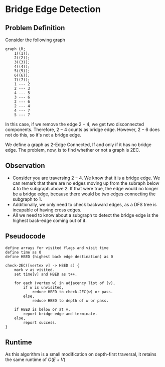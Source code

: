# Bridge Edge Detection
## Problem Definition
Consider the following graph

```mermaid
graph LR;
	1((1));
	2((2));
	3((3));
	4((4));
	5((5));
	6((6));
	7((7));
	1 --- 2
	2 --- 3
	4 --- 5
	3 --- 6
	2 --- 6
	2 --- 4
	4 --- 7
	5 --- 7 
```
In this case, if we remove the edge $2-4$, we get two disconnected components. Therefore, $2-4$ counts as bridge edge. However, $2-6$ does not do this, so it's not a bridge edge.

We define a graph as 2-Edge Connected, If and only if it has no bridge edge. The problem, now, is to find whether or not a graph is 2EC.

## Observation
* Consider you are traversing $2-4$. We know that it is a bridge edge. We can remark that there are no edges moving up from the subraph below $4$ to the subgraph above $2$. If that were true, the edge would no longer be a bridge edge, because there would be two edges connecting the subgraph to $1$.
* Additionally, we only need to check backward edges, as a DFS tree is incapable of having cross edges.
* All we need to know about a subgraph to detect the bridge edge is the highest back-edge coming out of it.

## Pseudocode
```
define arrays for visited flags and visit time
define time as 0
define HBED (highest back edge destination) as 0

check-2EC([vertex v] -> HBED s) {
	mark v as visited.
	set time[v] and HBED as t++.
	
	for each (vertex w) in adjacency list of (v),
		if w is unvisited,
			reduce HBED to check-2EC(w) or pass.
		else,
			reduce HBED to depth of w or pass.
			
	if HBED is below or at v,
		report bridge edge and terminate.
	else, 
		report success.
}

```

## Runtime
As this algorithm is a small modification on depth-first traversal, it retains the same runtime of $O(E + V)$

